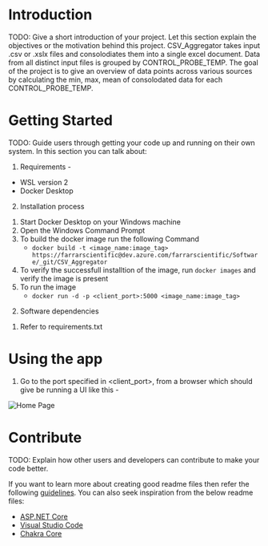 # Introduction 
TODO: Give a short introduction of your project. Let this section explain the objectives or the motivation behind this project. 
CSV_Aggregator takes input .csv or .xslx files and consolodiates them into a single excel document. Data from all distinct input files is grouped by CONTROL_PROBE_TEMP.
The goal of the project is to give an overview of data points across various sources by calculating the min, max, mean of consolodated data for each CONTROL_PROBE_TEMP.


# Getting Started
TODO: Guide users through getting your code up and running on their own system. In this section you can talk about:
1. Requirements - 
* WSL version 2
* Docker Desktop

2. Installation process
1) Start Docker Desktop on your Windows machine
2) Open the Windows Command Prompt
3) To build the docker image run the following Command 
    * ```docker build -t <image_name:image_tag> https://farrarscientific@dev.azure.com/farrarscientific/Software/_git/CSV_Aggregator```
4) To verify the successfull installtion of the image, run ```docker images``` and verify the image is present
5) To run the image
    * ```docker run -d -p <client_port>:5000 <image_name:image_tag>```

2.	Software dependencies
1) Refer to requirements.txt

# Using the app
1. Go to the port specified in <client_port>, from a browser which should give be running a UI like this - 

![Home Page](https://dev.azure.com/farrarscientific/Software/_git/CSV_Aggregator?path=/home_page.png "home page")

# Contribute
TODO: Explain how other users and developers can contribute to make your code better. 

If you want to learn more about creating good readme files then refer the following [guidelines](https://docs.microsoft.com/en-us/azure/devops/repos/git/create-a-readme?view=azure-devops). You can also seek inspiration from the below readme files:
- [ASP.NET Core](https://github.com/aspnet/Home)
- [Visual Studio Code](https://github.com/Microsoft/vscode)
- [Chakra Core](https://github.com/Microsoft/ChakraCore)